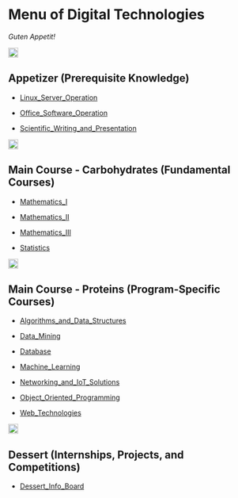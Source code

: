 # Menu of Digital Technologies

*Guten Appetit!*

<img src="https://fzhang.bioinfo-lab.com/img/white.png" height="20">


## Appetizer (Prerequisite Knowledge)

- [Linux_Server_Operation](Linux_Server_Operation)

- [Office_Software_Operation](Office_Software_Operation)

- [Scientific_Writing_and_Presentation](Scientific_Writing_and_Presentation)

<img src="https://fzhang.bioinfo-lab.com/img/white.png" height="20">


## Main Course - Carbohydrates (Fundamental Courses)

- [Mathematics_I](Mathematics_I)

- [Mathematics_II](Mathematics_II)

- [Mathematics_III](Mathematics_III)

- [Statistics](Statistics)

<img src="https://fzhang.bioinfo-lab.com/img/white.png" height="20">


## Main Course - Proteins (Program-Specific Courses)

- [Algorithms_and_Data_Structures](Algorithms_and_Data_Structures)

- [Data_Mining](Data_Mining)

- [Database](Database)

- [Machine_Learning](Machine_Learning)

- [Networking_and_IoT_Solutions](Networking_and_IoT_Solutions)

- [Object_Oriented_Programming](Object_Oriented_Programming)

- [Web_Technologies](Web_Technologies)

<img src="https://fzhang.bioinfo-lab.com/img/white.png" height="20">


## Dessert (Internships, Projects, and Competitions)

- [Dessert_Info_Board](Dessert_Info_Board)



<img src="https://fzhang.bioinfo-lab.com/img/white.png" height="1">
